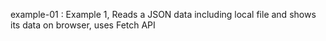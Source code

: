 example-01 : Example 1, Reads a JSON data including local file and shows its data on browser, uses Fetch API
